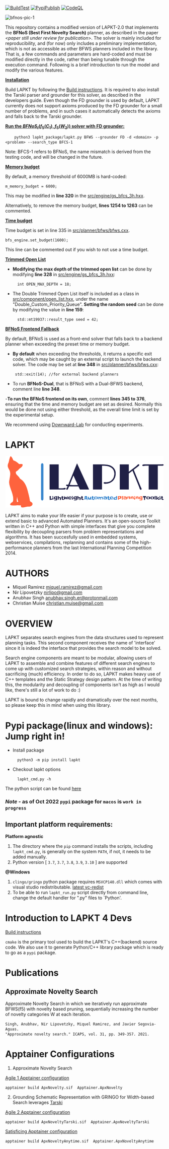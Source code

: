 [![BuildTest](https://github.com/LAPKT-dev/LAPKT-public/actions/workflows/build_test.yml/badge.svg)](https://github.com/LAPKT-dev/LAPKT-public/actions/workflows/build_test.yml)
[![PypiPublish](https://github.com/LAPKT-dev/LAPKT-public/actions/workflows/pypi_publish.yml/badge.svg)](https://github.com/LAPKT-dev/LAPKT-public/actions/workflows/pypi_publish.yml)
[![CodeQL](https://github.com/LAPKT-dev/LAPKT-public/actions/workflows/codeql-analysis.yml/badge.svg)](https://github.com/LAPKT-dev/LAPKT-public/actions/workflows/codeql-analysis.yml)


![bfnos-pic-1](https://github.com/grosa97/LAPKT-BFNoS/assets/43338224/db1c4e08-61ed-406d-8386-4b83f3715298)

This repository contains a modified version of LAPKT-2.0 that implements the **BFNoS (Best First Novelty Search)** planner, as described in the paper <_paper still under review for publication_>. The solver is mainly included for reproducibility, and (for now) only includes a preliminary implementation, which is not as accessible as other BFWS planners included in the library. That is, a few commands and parameters are hard-coded and must be modified directly in the code, rather than being tunable through the execution command. Following is a brief introduction to run the model and modify the various features.

<ins>**Installation**

Build LAPKT by following the [Build instructions](developersguide/build.md). It is required to also install the Tarski parser and grounder for this solver, as described in the developers guide. Even though the FD grounder is used by default, LAPKT currently does not support axioms produced by the FD grounder for a small number of problems, and in such cases it automatically detects the axioms and falls back to the Tarski grounder.

<ins>**Run the $BFNoS_t(f_5(C_1),f_5(W_2))$ solver with FD grounder:**

		python3 lapkt_package/lapkt.py BFWS --grounder FD -d <domain> -p <problem> --search_type BFCS-1

Note: BFCS-1 refers to BFNoS, the name mismatch is derived from the testing code, and will be changed in the future.

<ins>**Memory budget**

By default, a memory threshold of 6000MB is hard-coded:
		
  	m_memory_budget = 6000;
   
 This may be modified in **line 320** in the [src/engine/gs_bfcs_3h.hxx](src/engine/gs_bfcs_3h.hxx). 
 
 Alternatively, to remove the memory budget, **lines 1254 to 1263** can be commented.

<ins>**Time budget**</ins>

 Time budget is set in line 335 in [src/planner/bfws/bfws.cxx](src/planner/bfws/bfws.cxx).

 	bfs_engine.set_budget(1600);

This line can be commented out if you wish to not use a time budget.

<ins>**Trimmed Open List**</ins>

- **Modifying the max depth of the trimmed open list** can be done by modifying **line 328** in [src/engine/gs_bfcs_3h.hxx](src/engine/gs_bfcs_3h.hxx):

		int OPEN_MAX_DEPTH = 18;


- The Double Trimmed Open List itself is included as a class in [src/component/open_list.hxx](src/component/open_list.hxx), under the name "Double_Custom_Priority_Queue". 
**Setting the random seed** can be done by modifying the value in **line 159**:

		std::mt19937::result_type seed = 42;

<ins>**BFNoS Frontend Fallback**

By default, BFNoS is used as a front-end solver that falls back to a backend planner when exceeding the preset time or memory budget. 
 
 - **By default** when exceeding the thresholds, it returns a specific exit code, which may be caught by an external script to launch the backend solver. The code may be set at **line 348** in [src/planner/bfws/bfws.cxx](src/planner/bfws/bfws.cxx):

		std::exit(14); //for external backend planners

- To run **BFNoS-Dual**, that is BFNoS with a Dual-BFWS backend, comment line **line 348**.

-**To run the BFNoS frontend on its own**, comment **lines 345 to 376**, ensuring that the time and memory budget are set as desired. Normally this would be done not using either threshold, as the overall time limit is set by the experimental setup.

We recommend using [Downward-Lab](https://lab.readthedocs.io/en/stable/index.html) for conducting experiments.

LAPKT
=====


![LAPKT](cmake/docs/resources/logo/lapkt-low-resolution-logo-color-on-transparent-background.png)

LAPKT aims to make your life easier if your purpose is to create, use or extend basic to advanced Automated Planners. It's an open-source Toolkit written in C++ and Python with simple interfaces that give you complete flexibility by decoupling parsers from problem representations and algorithms. It has been succesfully used in embedded systems, webservices, compilations, replanning and contains some of the high-performance planners from the last International Planning Competition 2014.

AUTHORS
=======

- Miquel Ramirez <miquel.ramirez@gmail.com>
- Nir Lipovetzky <nirlipo@gmail.com>
- Anubhav Singh <anubhav.singh.er@protonmail.com>
- Christian Muise <christian.muise@gmail.com>



OVERVIEW
===========

LAPKT separates search engines from the data structures used to represent
planning tasks. This second component receives the name of 'interface' since
it is indeed the interface that provides the search model to be solved.

Search engine components are meant to be modular, allowing users of LAPKT to
assemble and combine features of different search engines to come up with customized
search strategies, within reason and without sacrificing (much) efficiency. In order to
do so, LAPKT makes heavy use of C++ templates and the Static Strategy design pattern.
At the time of writing this, the modularity and decoupling of components isn't as high 
as I would like, there's still a lot of work to do :)

LAPKT is bound to change rapidly and dramatically over the next months, so please keep
this in mind when using this library.

Pypi package(linux and windows): Jump right in!
=================================================
- Install package

		python3 -m pip install lapkt

- Checkout lapkt options

		lapkt_cmd.py -h

The python script can be found [here](https://github.com/LAPKT-dev/LAPKT-public/blob/Devel2.0/src/python/_package/script/lapkt_cmd.py)
### *Note* - as of Oct 2022 `pypi` package for `macos` is `work in progress` 

## Important platform requirements:

**Platform agnostic**

1. The directory where the `pip` command installs the scripts, including `lapkt_cmd.py`, is generally on the system `PATH`, if not, it needs to be added manually.
2. Python version [ `3.7`, `3.7`, `3.8`, `3.9`, `3.10` ] are supported

**@Windows**

1. `clingo/gringo` python package requires `MSVCP140.dll` which comes with visual studio redistributable. [latest vc-redist](https://docs.microsoft.com/en-us/cpp/windows/latest-supported-vc-redist)
2. To be able to run `lapkt_run.py` script directly from command line, change the default handler for ".py" files to `Python'.


Introduction to LAPKT 4 Devs
================================

[Build instructions](developersguide/build.md)

`cmake` is the primary tool used to build the LAPKT's C++(backend) source code. We also use it to generate Python/C++ library package which is ready to go as a `pypi` package. 


# Publications


## Approximate Novelty Search

Approximate Novelty Search in which we iteratively run approximate BFWS(f5) with novelty based pruning, sequentially increasing the number of novelty categories W at each iteration.

	Singh, Anubhav, Nir Lipovetzky, Miquel Ramirez, and Javier Segovia-Aguas. 
	"Approximate novelty search." ICAPS, vol. 31, pp. 349-357. 2021.


# Apptainer Configurations

1. Approximate Novelty Search

[Agile 1 Apptainer configuration](Apptainer.ApxNovelty)

	apptainer build ApxNovelty.sif  Apptainer.ApxNovelty


2. Grounding Schematic Representation with GRINGO for Width-based Search leverages [Tarski](https://tarski.readthedocs.io/en/latest/notebooks/grounding-reachability-analysis.html)

[Agile 2 Apptainer configuration](Apptainer.ApxNoveltyTarski)

	apptainer build ApxNoveltyTarski.sif  Apptainer.ApxNoveltyTarski

[Satisficing Apptainer configuration](Apptainer.ApxNoveltyAnytime)

	apptainer build ApxNoveltyAnytime.sif  Apptainer.ApxNoveltyAnytime
